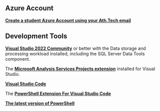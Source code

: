 ## Azure Account
**[Create a student Azure Account using your Ath.Tech email](https://azure.microsoft.com/en-us/free/students/)**


## Development Tools
**[Visual Studio 2022 Community](https://docs.microsoft.com/en-us/visualstudio/releases/2019/release-notes)**  or better with the Data storage and processing workload installed, including the SQL Server Data Tools component. 

The **[Microsoft Analysis Services Projects extension](https://marketplace.visualstudio.com/items?itemName=ProBITools.MicrosoftAnalysisServicesModelingProjects)** installed for Visual Studio.

**[Visual Studio Code](https://code.visualstudio.com/)**

The **[PowerShell Extension For Visual Studio Code](https://code.visualstudio.com/docs/languages/powershell)**

**[The latest version of PowerShell](https://apps.microsoft.com/store/detail/powershell/9MZ1SNWT0N5D?hl=en-us&gl=us)**
